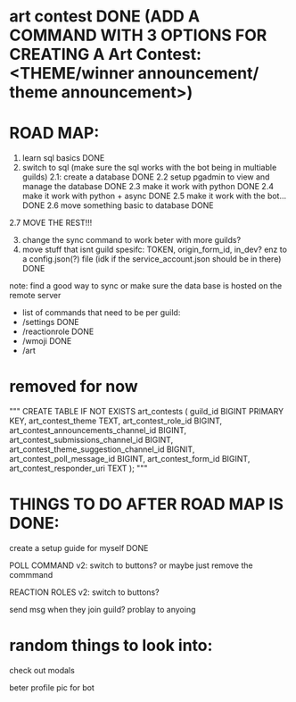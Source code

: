 # art contest DONE (ADD A COMMAND WITH 3 OPTIONS FOR CREATING A Art Contest: <THEME/winner announcement/ theme announcement>)

# ROAD MAP:
1. learn sql basics DONE
2. switch to sql (make sure the sql works with the bot being in multiable guilds)
2.1: create a database DONE
2.2 setup pgadmin to view and manage the database DONE
2.3 make it work with python DONE
2.4 make it work with python + async DONE
2.5 make it work with the bot... DONE
2.6 move something basic to database DONE

2.7 MOVE THE REST!!!

3. change the sync command to work beter with more guilds?
4. move stuff that isnt guild spesifc: TOKEN, origin_form_id, in_dev? enz to a config.json(?) file (idk if the service_account.json should be in there) DONE

note: find a good way to sync or make sure the data base is hosted on the remote server

- list of commands that need to be per guild:
- /settings DONE
- /reactionrole DONE
- /wmoji DONE 
- /art


# removed for now
"""
        CREATE TABLE IF NOT EXISTS art_contests (
            guild_id BIGINT PRIMARY KEY,
            art_contest_theme TEXT,
            art_contest_role_id BIGINT,
            art_contest_announcements_channel_id BIGINT,
            art_contest_submissions_channel_id BIGINT,
            art_contest_theme_suggestion_channel_id BIGNIT,
            art_contest_poll_message_id BIGINT,
            art_contest_form_id BIGINT,
            art_contest_responder_uri TEXT
        );
"""



# THINGS TO DO AFTER ROAD MAP IS DONE:



create a setup guide for myself DONE

POLL COMMAND v2: switch to buttons? or maybe just remove the commmand

REACTION ROLES v2: switch to buttons?

send msg when they join guild? problay to anyoing


# random things to look into:

check out modals

beter profile pic for bot




